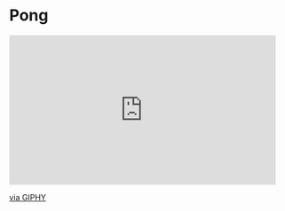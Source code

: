 # Pong

<iframe src="https://giphy.com/embed/dzUXZVBbFTGIR1NyWw" width="480" height="270" frameBorder="0" class="giphy-embed" allowFullScreen></iframe><p><a href="https://giphy.com/gifs/dzUXZVBbFTGIR1NyWw">via GIPHY</a></p>
